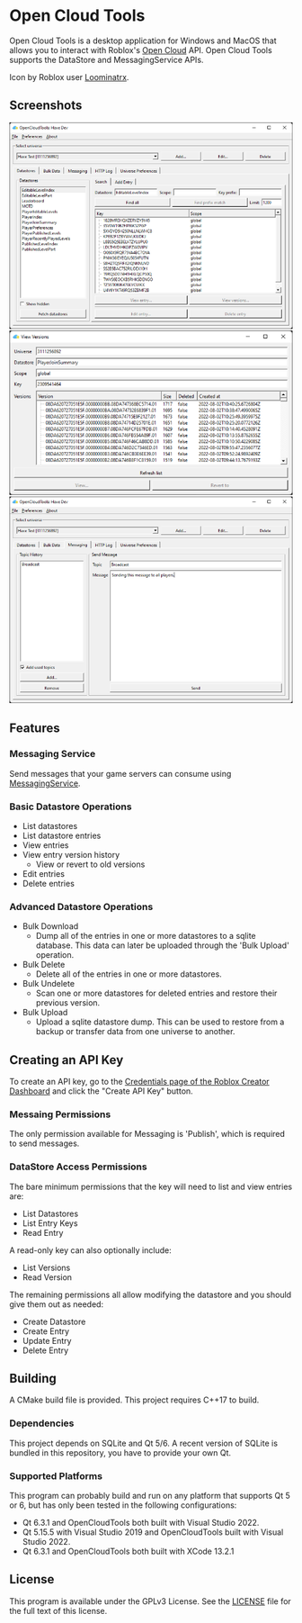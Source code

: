 # Open Cloud Tools

Open Cloud Tools is a desktop application for Windows and MacOS that allows you to interact with Roblox's [Open Cloud](https://create.roblox.com/docs/open-cloud/index) API. Open Cloud Tools supports the DataStore and MessagingService APIs.

Icon by Roblox user [Loominatrx](https://devforum.roblox.com/u/loominatrx/summary).

## Screenshots

![Search Datastore](./extra/img/datastores_search.png)
![View Versions](./extra/img/datastore_entry_versions.png)
![Messaging](./extra/img/messaging.png)

## Features

### Messaging Service

Send messages that your game servers can consume using [MessagingService](https://create.roblox.com/docs/reference/engine/classes/MessagingService).

### Basic Datastore Operations

* List datastores
* List datastore entries
* View entries
* View entry version history
  * View or revert to old versions
* Edit entries
* Delete entries

### Advanced Datastore Operations

* Bulk Download
  * Dump all of the entries in one or more datastores to a sqlite database. This data can later be uploaded through the 'Bulk Upload' operation.
* Bulk Delete
  * Delete all of the entries in one or more datastores.
* Bulk Undelete
  * Scan one or more datastores for deleted entries and restore their previous version.
* Bulk Upload
  * Upload a sqlite datastore dump. This can be used to restore from a backup or transfer data from one universe to another.

## Creating an API Key

To create an API key, go to the [Credentials page of the Roblox Creator Dashboard](https://create.roblox.com/credentials) and click the "Create API Key" button.

### Messaing Permissions

The only permission available for Messaging is 'Publish', which is required to send messages.

### DataStore Access Permissions

The bare minimum permissions that the key will need to list and view entries are:
* List Datastores
* List Entry Keys
* Read Entry

A read-only key can also optionally include:
* List Versions
* Read Version

The remaining permissions all allow modifying the datastore and you should give them out as needed:
* Create Datastore
* Create Entry
* Update Entry
* Delete Entry

## Building

A CMake build file is provided. This project requires C++17 to build.

### Dependencies

This project depends on SQLite and Qt 5/6. A recent version of SQLite is bundled in this repository, you have to provide your own Qt.

### Supported Platforms

This program can probably build and run on any platform that supports Qt 5 or 6, but has only been tested in the following configurations:
* Qt 6.3.1 and OpenCloudTools both built with Visual Studio 2022.
* Qt 5.15.5 with Visual Studio 2019 and OpenCloudTools built with Visual Studio 2022.
* Qt 6.3.1 and OpenCloudTools both built with XCode 13.2.1

## License

This program is available under the GPLv3 License. See the [LICENSE](./LICENSE) file for the full text of this license.
